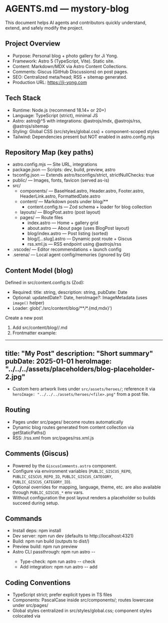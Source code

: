 # AGENTS.md — mystory-blog

This document helps AI agents and contributors quickly understand, extend, and safely modify the project.

## Project Overview
- Purpose: Personal blog + photo gallery for Ji Yong.
- Framework: Astro 5 (TypeScript, Vite). Static site.
- Content: Markdown/MDX via Astro Content Collections.
- Comments: Giscus (GitHub Discussions) on post pages.
- SEO: Centralized meta/head; RSS + sitemap generated.
- Production URL: https://ji-yong.com

## Tech Stack
- Runtime: Node.js (recommend 18.14+ or 20+)
- Language: TypeScript (strict), minimal JS
- Astro: astro@^5 with integrations: @astrojs/mdx, @astrojs/rss, @astrojs/sitemap
- Styling: Global CSS (src/styles/global.css) + component-scoped styles
- Tailwind: Dependencies present but NOT enabled in astro.config.mjs

## Repository Map (key paths)
- astro.config.mjs — Site URL, integrations
- package.json — Scripts: dev, build, preview, astro
- tsconfig.json — Extends astro/tsconfigs/strict, strictNullChecks: true
- public/ — Images, fonts, favicon (served as-is)
- src/
  - components/ — BaseHead.astro, Header.astro, Footer.astro, HeaderLink.astro, FormattedDate.astro
  - content/ — Markdown posts under blog/**
    - content.config.ts — Zod schema + loader for blog collection
  - layouts/ — BlogPost.astro (post layout)
  - pages/ — Route files
    - index.astro — Home + gallery grid
    - about.astro — About page (uses BlogPost layout)
    - blog/index.astro — Post listing (sorted)
    - blog/[...slug].astro — Dynamic post route + Giscus
    - rss.xml.js — RSS endpoint using @astrojs/rss
- .vscode/ — Editor recommendations + launch config
- .serena/ — Local agent config/memories (ignored by Git)

## Content Model (blog)
Defined in src/content.config.ts (Zod):
- Required: title: string, description: string, pubDate: Date
- Optional: updatedDate?: Date, heroImage?: ImageMetadata (uses `image()` helper)
- Loader: glob('./src/content/blog/**/*.{md,mdx}')

Create a new post
1) Add src/content/blog/<topic>/<slug>.md
2) Frontmatter example:
---
title: "My Post"
description: "Short summary"
pubDate: 2025-01-01
heroImage: "../../../assets/placeholders/blog-placeholder-2.jpg"
---

- Custom hero artwork lives under `src/assets/heroes/`; reference it via `heroImage: "../../../assets/heroes/<file>.png"` from a post file.

## Routing
- Pages under src/pages/ become routes automatically
- Dynamic blog routes generated from content collection via getStaticPaths()
- RSS: /rss.xml from src/pages/rss.xml.js

## Comments (Giscus)
- Powered by the `GiscusComments.astro` component.
- Configure via environment variables (`PUBLIC_GISCUS_REPO`, `PUBLIC_GISCUS_REPO_ID`, `PUBLIC_GISCUS_CATEGORY`, `PUBLIC_GISCUS_CATEGORY_ID`).
- Optional overrides for mapping, language, theme, etc. are also available through `PUBLIC_GISCUS_*` env vars.
- Without configuration the post layout renders a placeholder so builds succeed during setup.

## Commands
- Install deps: npm install
- Dev server: npm run dev (defaults to http://localhost:4321)
- Build: npm run build (outputs to dist/)
- Preview build: npm run preview
- Astro CLI passthrough: npm run astro -- <subcommand>
  - Type-check: npm run astro -- check
  - Add integration: npm run astro -- add

## Coding Conventions
- TypeScript strict; prefer explicit types in TS files
- Components: PascalCase inside src/components/; routes lowercase under src/pages/
- Global styles centralized in src/styles/global.css; component styles colocated via <style> blocks
- SEO/Meta: Use BaseHead.astro for title/description, canonical, OG/Twitter, RSS link

## Quality Checklist (before merging)
- Build succeeds: npm run build
- Preview clickthrough: npm run preview → /, /blog, recent post, /about
- Content schema: new/edited posts satisfy src/content.config.ts
- Type checks: npm run astro -- check
- SEO: Titles/descriptions accurate via BaseHead.astro
- Feeds: /rss.xml renders; sitemap present
- Comments: Giscus shows on post pages (if configured)

## Tailwind (optional)
- Currently not enabled. To enable:
  1) npm run astro -- add tailwind
  2) Add tailwind() to integrations in astro.config.mjs
  3) Create Tailwind config and swap styles incrementally

## Common Tasks
- Add a post: Create .md under src/content/blog/** with required frontmatter
- Change site title/description: src/consts.ts
- Change canonical/site URL: astro.config.mjs → site
- Adjust SEO defaults: src/components/BaseHead.astro
- Update gallery images: add files in public/gallery/ and list in src/pages/index.astro

## Gotchas
- Tailwind deps exist but are inactive. Don’t rely on utility classes unless Tailwind is enabled
- Giscus depends on the `PUBLIC_GISCUS_*` environment variables being set in the deployment environment
- RSS/sitemap need a correct site URL in astro.config.mjs for absolute URLs
- Blog frontmatter is validated; missing required fields will fail at build/type-check time

## Tooling & Editors
- VS Code: recommended extensions in .vscode/extensions.json
- Launch config starts dev server (.vscode/launch.json)

## Serena/Codex Guidance
- Repo scanning: use serena.list_dir and serena.search_for_pattern for discovery
- Symbolic edits: prefer insert_before_symbol, insert_after_symbol, replace_symbol_body when targeting Astro/TS symbols
- Memory: high-level summaries are in Serena memories (project_overview.md, style_and_conventions.md, suggested_commands.md, task_completion_checklist.md)
- Git hygiene: .serena/ is ignored; do not commit local agent state

## Deployment Notes
- Astro builds a static site; deploy dist/ to static hosts (Vercel, Netlify, GitHub Pages)
- Ensure site is set for correct absolute URLs in feeds and sitemap

## License
- No license file present. Add one if open-sourcing.
